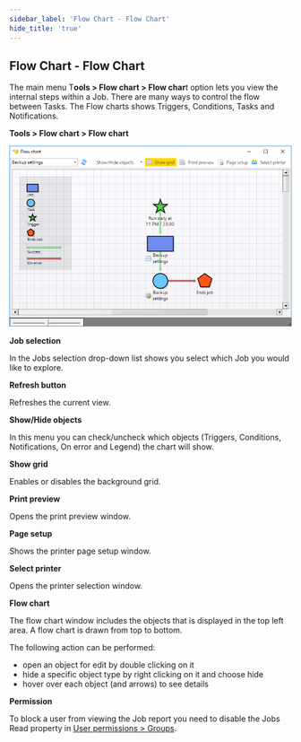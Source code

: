 ```yaml
---
sidebar_label: 'Flow Chart - Flow Chart'
hide_title: 'true'
---
```


## Flow Chart - Flow Chart

The main menu T**ools > Flow chart > Flow char**t option lets you view the internal steps within a Job. There are many ways to control the flow between Tasks. The Flow charts shows Triggers, Conditions, Tasks and Notifications.
 
**Tools > Flow chart > Flow chart**

![](../../../static/img/toolsflowchart.png)

**Job selection**

In the Jobs selection drop-down list shows you select which Job you would like to explore.
 
**Refresh button**

Refreshes the current view.
 
**Show/Hide objects**

In this menu you can check/uncheck which objects (Triggers, Conditions, Notifications, On error and Legend) the chart will show.
 
**Show grid**

Enables or disables the background grid.
 
**Print preview**

Opens the print preview window.
 
**Page setup**

Shows the printer page setup window.
 
**Select printer**

Opens the printer selection window.
 
**Flow chart**

The flow chart window includes the objects that is displayed in the top left area. A flow chart is drawn from top to bottom.

The following action can be performed:

* open an object for edit by double clicking on it
* hide a specific object type by right clicking on it and choose hide
* hover over each object (and arrows) to see details
 
**Permission**

To block a user from viewing the Job report you need to disable the Jobs Read property in [User permissions > Groups](../server/main-user-permissions).

